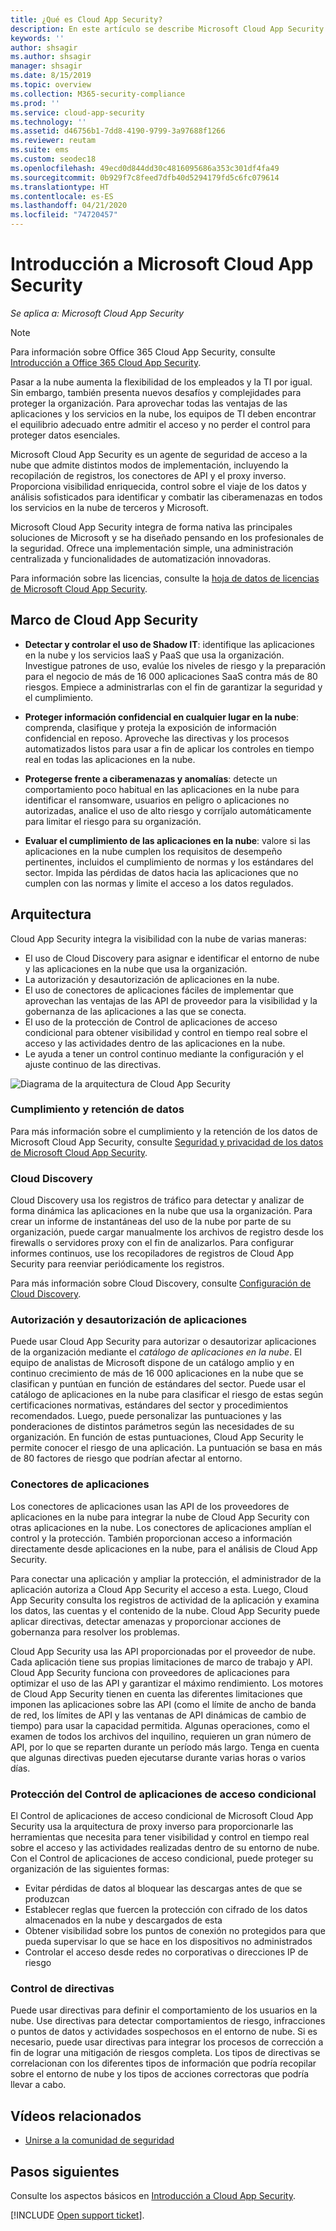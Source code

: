 ```yaml
---
title: ¿Qué es Cloud App Security?
description: En este artículo se describe Microsoft Cloud App Security y cómo funciona.
keywords: ''
author: shsagir
ms.author: shsagir
manager: shsagir
ms.date: 8/15/2019
ms.topic: overview
ms.collection: M365-security-compliance
ms.prod: ''
ms.service: cloud-app-security
ms.technology: ''
ms.assetid: d46756b1-7dd8-4190-9799-3a97688f1266
ms.reviewer: reutam
ms.suite: ems
ms.custom: seodec18
ms.openlocfilehash: 49ecd0d844dd30c4816095686a353c301df4fa49
ms.sourcegitcommit: 0b929f7c8feed7dfb40d5294179fd5c6fc079614
ms.translationtype: HT
ms.contentlocale: es-ES
ms.lasthandoff: 04/21/2020
ms.locfileid: "74720457"
---
```

# <a name="microsoft-cloud-app-security-overview"></a>Introducción a Microsoft Cloud App Security

*Se aplica a: Microsoft Cloud App Security*

> [!NOTE]
> Para información sobre Office 365 Cloud App Security, consulte [Introducción a Office 365 Cloud App Security](https://support.office.com/article/Get-started-with-Advanced-Management-Security-d9ee4d67-f2b3-42b4-9c9e-c4529904990a).

Pasar a la nube aumenta la flexibilidad de los empleados y la TI por igual. Sin embargo, también presenta nuevos desafíos y complejidades para proteger la organización. Para aprovechar todas las ventajas de las aplicaciones y los servicios en la nube, los equipos de TI deben encontrar el equilibrio adecuado entre admitir el acceso y no perder el control para proteger datos esenciales.

Microsoft Cloud App Security es un agente de seguridad de acceso a la nube que admite distintos modos de implementación, incluyendo la recopilación de registros, los conectores de API y el proxy inverso. Proporciona visibilidad enriquecida, control sobre el viaje de los datos y análisis sofisticados para identificar y combatir las ciberamenazas en todos los servicios en la nube de terceros y Microsoft.

Microsoft Cloud App Security integra de forma nativa las principales soluciones de Microsoft y se ha diseñado pensando en los profesionales de la seguridad. Ofrece una implementación simple, una administración centralizada y funcionalidades de automatización innovadoras.

Para información sobre las licencias, consulte la [hoja de datos de licencias de Microsoft Cloud App Security](https://aka.ms/mcaslicensing).

## <a name="the-cloud-app-security-framework"></a>Marco de Cloud App Security

- **Detectar y controlar el uso de Shadow IT**: identifique las aplicaciones en la nube y los servicios IaaS y PaaS que usa la organización. Investigue patrones de uso, evalúe los niveles de riesgo y la preparación para el negocio de más de 16 000 aplicaciones SaaS contra más de 80 riesgos. Empiece a administrarlas con el fin de garantizar la seguridad y el cumplimiento.

- **Proteger información confidencial en cualquier lugar en la nube**: comprenda, clasifique y proteja la exposición de información confidencial en reposo. Aproveche las directivas y los procesos automatizados listos para usar a fin de aplicar los controles en tiempo real en todas las aplicaciones en la nube.

- **Protegerse frente a ciberamenazas y anomalías**: detecte un comportamiento poco habitual en las aplicaciones en la nube para identificar el ransomware, usuarios en peligro o aplicaciones no autorizadas, analice el uso de alto riesgo y corríjalo automáticamente para limitar el riesgo para su organización.

- **Evaluar el cumplimiento de las aplicaciones en la nube**: valore si las aplicaciones en la nube cumplen los requisitos de desempeño pertinentes, incluidos el cumplimiento de normas y los estándares del sector. Impida las pérdidas de datos hacia las aplicaciones que no cumplen con las normas y limite el acceso a los datos regulados.

## <a name="architecture"></a>Arquitectura

Cloud App Security integra la visibilidad con la nube de varias maneras:

- El uso de Cloud Discovery para asignar e identificar el entorno de nube y las aplicaciones en la nube que usa la organización.
- La autorización y desautorización de aplicaciones en la nube.
- El uso de conectores de aplicaciones fáciles de implementar que aprovechan las ventajas de las API de proveedor para la visibilidad y la gobernanza de las aplicaciones a las que se conecta.
- El uso de la protección de Control de aplicaciones de acceso condicional para obtener visibilidad y control en tiempo real sobre el acceso y las actividades dentro de las aplicaciones en la nube.
- Le ayuda a tener un control continuo mediante la configuración y el ajuste continuo de las directivas.

![Diagrama de la arquitectura de Cloud App Security](media/proxy-architecture.png)

### <a name="data-retention--compliance"></a>Cumplimiento y retención de datos

Para más información sobre el cumplimiento y la retención de los datos de Microsoft Cloud App Security, consulte [Seguridad y privacidad de los datos de Microsoft Cloud App Security](cas-compliance-trust.md).

### <a name="cloud-discovery"></a>Cloud Discovery

Cloud Discovery usa los registros de tráfico para detectar y analizar de forma dinámica las aplicaciones en la nube que usa la organización. Para crear un informe de instantáneas del uso de la nube por parte de su organización, puede cargar manualmente los archivos de registro desde los firewalls o servidores proxy con el fin de analizarlos. Para configurar informes continuos, use los recopiladores de registros de Cloud App Security para reenviar periódicamente los registros.

Para más información sobre Cloud Discovery, consulte [Configuración de Cloud Discovery](set-up-cloud-discovery.md).

### <a name="sanctioning-and-unsanctioning-an-app"></a>Autorización y desautorización de aplicaciones

Puede usar Cloud App Security para autorizar o desautorizar aplicaciones de la organización mediante el *catálogo de aplicaciones en la nube*. El equipo de analistas de Microsoft dispone de un catálogo amplio y en continuo crecimiento de más de 16 000 aplicaciones en la nube que se clasifican y puntúan en función de estándares del sector. Puede usar el catálogo de aplicaciones en la nube para clasificar el riesgo de estas según certificaciones normativas, estándares del sector y procedimientos recomendados. Luego, puede personalizar las puntuaciones y las ponderaciones de distintos parámetros según las necesidades de su organización. En función de estas puntuaciones, Cloud App Security le permite conocer el riesgo de una aplicación. La puntuación se basa en más de 80 factores de riesgo que podrían afectar al entorno.

### <a name="app-connectors"></a>Conectores de aplicaciones

Los conectores de aplicaciones usan las API de los proveedores de aplicaciones en la nube para integrar la nube de Cloud App Security con otras aplicaciones en la nube. Los conectores de aplicaciones amplían el control y la protección. También proporcionan acceso a información directamente desde aplicaciones en la nube, para el análisis de Cloud App Security.

Para conectar una aplicación y ampliar la protección, el administrador de la aplicación autoriza a Cloud App Security el acceso a esta. Luego, Cloud App Security consulta los registros de actividad de la aplicación y examina los datos, las cuentas y el contenido de la nube. Cloud App Security puede aplicar directivas, detectar amenazas y proporcionar acciones de gobernanza para resolver los problemas.

Cloud App Security usa las API proporcionadas por el proveedor de nube. Cada aplicación tiene sus propias limitaciones de marco de trabajo y API. Cloud App Security funciona con proveedores de aplicaciones para optimizar el uso de las API y garantizar el máximo rendimiento. Los motores de Cloud App Security tienen en cuenta las diferentes limitaciones que imponen las aplicaciones sobre las API (como el límite de ancho de banda de red, los límites de API y las ventanas de API dinámicas de cambio de tiempo) para usar la capacidad permitida. Algunas operaciones, como el examen de todos los archivos del inquilino, requieren un gran número de API, por lo que se reparten durante un período más largo. Tenga en cuenta que algunas directivas pueden ejecutarse durante varias horas o varios días.

### <a name="conditional-access-app-control-protection"></a>Protección del Control de aplicaciones de acceso condicional

El Control de aplicaciones de acceso condicional de Microsoft Cloud App Security usa la arquitectura de proxy inverso para proporcionarle las herramientas que necesita para tener visibilidad y control en tiempo real sobre el acceso y las actividades realizadas dentro de su entorno de nube. Con el Control de aplicaciones de acceso condicional, puede proteger su organización de las siguientes formas:

- Evitar pérdidas de datos al bloquear las descargas antes de que se produzcan
- Establecer reglas que fuercen la protección con cifrado de los datos almacenados en la nube y descargados de esta
- Obtener visibilidad sobre los puntos de conexión no protegidos para que pueda supervisar lo que se hace en los dispositivos no administrados
- Controlar el acceso desde redes no corporativas o direcciones IP de riesgo

### <a name="policy-control"></a>Control de directivas

Puede usar directivas para definir el comportamiento de los usuarios en la nube. Use directivas para detectar comportamientos de riesgo, infracciones o puntos de datos y actividades sospechosos en el entorno de nube. Si es necesario, puede usar directivas para integrar los procesos de corrección a fin de lograr una mitigación de riesgos completa. Los tipos de directivas se correlacionan con los diferentes tipos de información que podría recopilar sobre el entorno de nube y los tipos de acciones correctoras que podría llevar a cabo.

## <a name="related-videos"></a>Vídeos relacionados

- [Unirse a la comunidad de seguridad](https://channel9.msdn.com/Shows/Microsoft-Security/Join-the-Security-Community)

## <a name="next-steps"></a>Pasos siguientes

Consulte los aspectos básicos en [Introducción a Cloud App Security](getting-started-with-cloud-app-security.md).

[!INCLUDE [Open support ticket](includes/support.md)].

